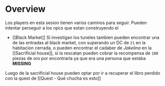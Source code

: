 # Overview

Los players en esta sesion tienen varios caminos para seguir. 
Pueden intentar perseguir a los npcs que estan construyendo el 
- [[Black Market]]
Si investigan los tuneles tambien pueden encontrar una de las entradas al black market, con superando un DC de `21` en la habitacion cerrada, o pueden encontrar el cadaber de *Jakelina* en la [[Sacrificial house]], si la rescatan pueden cobrar la recompensa de `100` piezas de oro por encontrarla ya que era una persona que estaba **MISSING**

Luego de la sacrificial house pueden optar por ir a recuperar el libro perdido con la quest de [[Quest - Qué chucha es esto]]